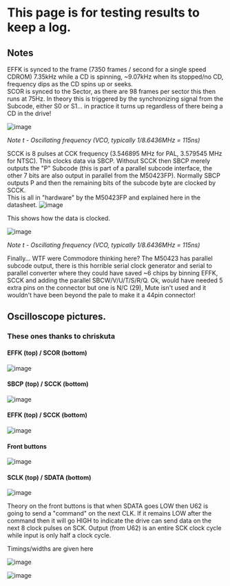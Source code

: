 # This page is for testing results to keep a log. 

## Notes

EFFK is synced to the frame (7350 frames / second for a single speed CDROM) 7.35kHz while a CD is spinning, ~9.07kHz when its stopped/no CD, frequency dips as the CD spins up or seeks.   
SCOR is synced to the Sector, as there are 98 frames per sector this then runs at 75Hz. In theory this is triggered by the synchronizing signal from the Subcode, either S0 or S1... in practice it turns up regardless of there being a CD in the drive!   

![image](https://github.com/user-attachments/assets/282616fb-a77e-4455-ba26-271e813d1896)

_*Note* t - Oscillating frequency (VCO, typically 1/8.6436MHz = 115ns)_


SCCK is 8 pulses at CCK frequency (3.546895 MHz for PAL, 3.579545 MHz for NTSC). This clocks data via SBCP. Without SCCK then SBCP merely outputs the "P" Subcode (this is part of a parallel subcode interface, the other 7 bits are also output in parallel from the M50423FP). Normally SBCP outputs P and then the remaining bits of the subcode byte are clocked by SCCK.   
This is all in "hardware" by the M50423FP and explained here in the datasheet.
![image](https://github.com/user-attachments/assets/05e1c2eb-4849-4fdd-853b-4a03d5a85a07)

This shows how the data is clocked.

![image](https://github.com/user-attachments/assets/4953c02e-5d2b-439d-89a5-50b7e1cd2652)

_*Note* t - Oscillating frequency (VCO, typically 1/8.6436MHz = 115ns)_


Finally... WTF were Commodore thinking here? The M50423 has parallel subcode output, there is this horrible serial clock generator and serial to parallel converter where they could have saved ~6 chips by binning EFFK, SCCK and adding the parallel SBCW/V/U/T/S/R/Q. Ok, would have needed 5 extra pins on the connector but one is N/C (29), Mute isn't used and it wouldn't have been beyond the pale to make it a 44pin connector!

## Oscilloscope pictures. 

### These ones thanks to chriskuta

#### EFFK (top) / SCOR (bottom)
![image](https://github.com/user-attachments/assets/61c7fd66-0f9a-45d9-9f12-04d315a0344f)
#### SBCP (top) / SCCK (bottom)
![image](https://github.com/user-attachments/assets/c5d7332d-72bb-4f06-a828-14f7ade68b37)
#### EFFK (top) / SCCK (bottom)
![image](https://github.com/user-attachments/assets/d6224742-067b-4971-b8d0-3a659ab37855)

#### Front buttons
![image](https://github.com/user-attachments/assets/8806d060-d667-4b63-ab4f-d1d795a56ade)

#### SCLK (top) / SDATA (bottom)
![image](https://github.com/user-attachments/assets/6e8fb27d-e946-4307-aa52-5ac733251829)

Theory on the front buttons is that when SDATA goes LOW then U62 is going to send a "command" on the next CLK. If it remains LOW after the command then it will go HIGH to indicate the drive can send data on the next 8 clock pulses on SCK. Output (from U62) is an entire SCK clock cycle while input is only half a clock cycle.

Timings/widths are given here 

![image](https://github.com/user-attachments/assets/9a6cc613-5661-4540-97e1-fe5f7501cc7f)

![image](https://github.com/user-attachments/assets/47589915-422d-4cd1-be50-7d8ad74e5b69)





